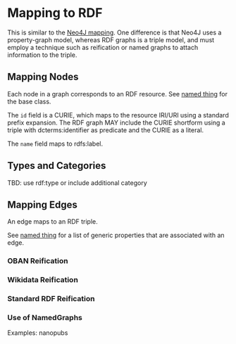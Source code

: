 # Mapping to RDF

This is similar to the [Neo4J mapping](mapping-neo4j.md). One
difference is that Neo4J uses a property-graph model, whereas RDF
graphs is a triple model, and must employ a technique such as
reification or named graphs to attach information to the triple.

## Mapping Nodes

Each node in a graph corresponds to an RDF resource. See [named
thing](../docs/NamedThing.html) for the base class.

The `id` field is a CURIE, which maps to the resource IRI/URI using a
standard prefix expansion. The RDF graph MAY include the CURIE
shortform using a triple with dcterms:identifier as predicate and the
CURIE as a literal.

The `name` field maps to rdfs:label.

## Types and Categories

TBD: use rdf:type or include additional category

## Mapping Edges

An edge maps to an RDF triple.

See [named thing](../docs/Association.html) for a list of generic
properties that are associated with an edge.

### OBAN Reification

### Wikidata Reification

### Standard RDF Reification

### Use of NamedGraphs

Examples: nanopubs
